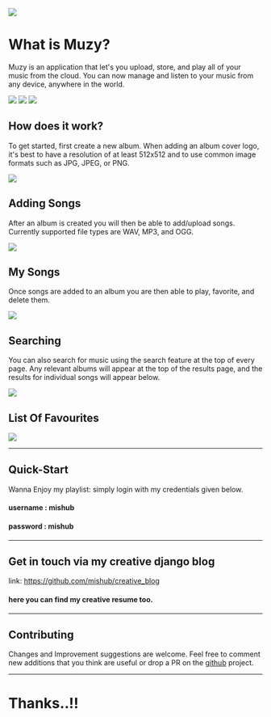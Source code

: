 ![](https://i.imgur.com/GPzlaqM.png)

# What is Muzy?

Muzy is an application that let's you upload, store, and play all of your music from the cloud. You can now manage and listen to your music from any device, anywhere in the world. 

![](https://i.imgur.com/5GNygTV.png)
![](https://i.imgur.com/U5maXJm.png)
![](https://i.imgur.com/zHlJtI5.png)

## How does it work?

To get started, first create a new album. When adding an album cover logo, it's best to have a resolution of at least 512x512 and to use common image formats such as JPG, JPEG, or PNG.

![](https://i.imgur.com/HbOEmVj.png)

## Adding Songs

After an album is created you will then be able to add/upload songs. Currently supported file types are WAV, MP3, and OGG.

![](https://i.imgur.com/oWTqqKV.png)

## My Songs

Once songs are added to an album you are then able to play, favorite, and delete them.

![](https://i.imgur.com/CmrWXZ5.png)

## Searching

You can also search for music using the search feature at the top of every page. Any relevant albums will appear at the top of the results page, and the results for individual songs will appear below. 

![](https://i.imgur.com/VoKwjFN.png)

## List Of Favourites

![](https://i.imgur.com/FGWFCLi.png)

----------

## Quick-Start 

Wanna Enjoy my playlist: simply login with my credentials given below.

#### username  : mishub
#### password  : mishub

----------

## Get in touch via my creative django blog

link: https://github.com/mishub/creative_blog

#### here you can find my creative resume too.

----------


## Contributing

Changes and Improvement suggestions are welcome. Feel free to comment new additions that you think are useful or drop a PR on the [github][1] project.


----------
  [1]: https://github.com/mishub/muzy/


# Thanks..!!
